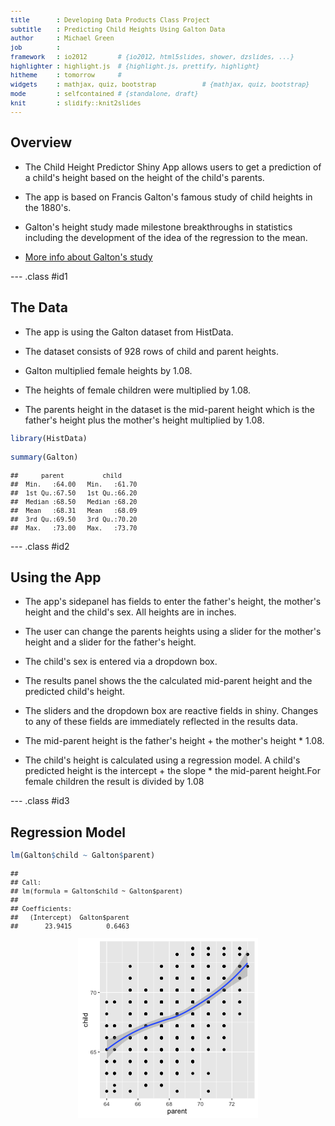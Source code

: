 ```yaml
---
title       : Developing Data Products Class Project
subtitle    : Predicting Child Heights Using Galton Data
author      : Michael Green
job         : 
framework   : io2012        # {io2012, html5slides, shower, dzslides, ...}
highlighter : highlight.js  # {highlight.js, prettify, highlight}
hitheme     : tomorrow      # 
widgets     : mathjax, quiz, bootstrap            # {mathjax, quiz, bootstrap}
mode        : selfcontained # {standalone, draft}
knit        : slidify::knit2slides
---
```





## Overview


- The Child Height Predictor Shiny App allows users to get a prediction of a child's height based on the height of the child's parents.


- The app is based on Francis Galton's famous study of child heights in the 1880's.


- Galton's height study made milestone breakthroughs
in statistics including the development of the idea of the regression to the mean.

- <a href="https://select-statistics.co.uk/blog/regression-to-the-mean-as-relevant-today-as-it-was-in-the-1900s">More info about Galton's study</a>

--- .class #id1

## The Data

- The app is using the Galton dataset from HistData.

- The dataset consists of 928 rows of child and parent heights.

- Galton multiplied female heights by 1.08. 

- The heights of female children were multiplied by 1.08.

- The parents height in the dataset is the mid-parent height which is the father's height plus the mother's height multiplied by 1.08.


<style type="text/css">

code.r{
  font-size: 12px;
}
pre {
  font-size: 12px
}
</style>


```r
library(HistData)

summary(Galton)
```

```
##      parent          child      
##  Min.   :64.00   Min.   :61.70  
##  1st Qu.:67.50   1st Qu.:66.20  
##  Median :68.50   Median :68.20  
##  Mean   :68.31   Mean   :68.09  
##  3rd Qu.:69.50   3rd Qu.:70.20  
##  Max.   :73.00   Max.   :73.70
```

--- .class #id2


## Using the App
- The app's sidepanel has fields to enter the father's height, the mother's height and the child's sex. All heights are in inches.

- The user can change the parents heights using a slider for the mother's height and a slider for the father's height.

- The child's sex is entered via a dropdown box.

- The results panel shows the the calculated mid-parent height and the predicted child's height.

- The sliders and the dropdown box are reactive fields in shiny. Changes to any of these fields are immediately reflected in the results data.

- The mid-parent height is the father's height + the mother's height * 1.08.

- The child's height is calculated using a regression model. 
A child's predicted height is the intercept + the slope * the mid-parent height.For female children the result is divided by 1.08


--- .class #id3

<style type='text/css'>
img {
    max-height: 560px;
    max-width: 864px;
}
</style>

## Regression Model


```r
lm(Galton$child ~ Galton$parent)
```

```
## 
## Call:
## lm(formula = Galton$child ~ Galton$parent)
## 
## Coefficients:
##   (Intercept)  Galton$parent  
##       23.9415         0.6463
```


<img src="assets/fig/simple-plot1-1.png" title="plot of chunk simple-plot1" alt="plot of chunk simple-plot1" style="display: block; margin: auto;" />

